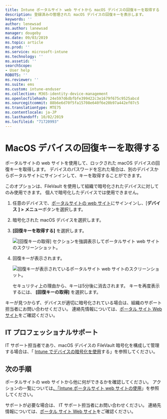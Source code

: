 ```yaml
---
title: Intune ポータルサイト web サイトから macOS デバイスの回復キーを取得する
description: 登録済みの管理された macOS デバイスの回復キーを表示します。
keywords: ''
author: lenewsad
ms.author: lanewsad
manager: dougeby
ms.date: 09/03/2019
ms.topic: article
ms.prod: ''
ms.service: microsoft-intune
ms.technology: ''
ms.assetid: ''
searchScope:
- User help
ROBOTS: ''
ms.reviewer: ''
ms.suite: ems
ms.custom: intune-enduser
ms.collection: M365-identity-device-management
ms.openlocfilehash: 24e597d6dbfbfe399422c3e1679f675c9525abcd
ms.sourcegitcommit: 88b6e6d70f5fa15708e640f6e20b97a442ef07c5
ms.translationtype: MTE75
ms.contentlocale: ja-JP
ms.lasthandoff: 10/02/2019
ms.locfileid: "71720993"
---
```

# <a name="get-a-recovery-key-for-a-macos-device"></a>MacOS デバイスの回復キーを取得する

ポータルサイトの web サイトを使用して、ロックされた macOS デバイスの回復キーを取得します。 デバイスのパスワードを忘れた場合は、別のデバイスからポータルサイトにサインインして、キーを取得することができます。  

このオプションは、FileVault を使用して組織で暗号化されたデバイスに対してのみ使用できます。 個人で暗号化したデバイスでは使用できません。

1. 任意のデバイスで、[ポータルサイトの web サイト](https://portal.manage.microsoft.com)にサインインし、[**デバイス** **] > メニュー**ボタンを選択します。  
2. 暗号化された macOS デバイスを選択します。  
3. **[回復キーを取得する]** を選択します。  

    ![[回復キーの取得] セクションを強調表示してポータルサイト web サイトのスクリーンショット。](./media/1907-recovery2-cpweb-intune.PNG)  

4. 回復キーが表示されます。

    ![回復キーが表示されているポータルサイト web サイトのスクリーンショット。](./media/1907-recovery-cpweb-intune.PNG)  

    セキュリティ上の理由から、キーは5分後に消去されます。 キーを再度表示するには、 **[回復キーの取得]** を選択します。

キーが見つからず、デバイスが適切に暗号化されている場合は、組織のサポート担当者にお問い合わせください。 連絡先情報については、[ポータル サイト Web サイト](https://go.microsoft.com/fwlink/?linkid=2010980)をご確認ください。  

## <a name="it-pro-support"></a>IT プロフェッショナルサポート

IT サポート担当者であり、macOS デバイスの FileVault 暗号化を構成して管理する場合は、「 [Intune でデバイスの暗号化を使用](https://docs.microsoft.com/intune/protect/encrypt-devices.md)する」を参照してください。

## <a name="next-steps"></a>次の手順

ポータルサイトの web サイトから他に何ができるかを確認してください。 アクションの一覧については[、「Intune ポータルサイト web サイトの使用](using-the-intune-company-portal-website.md)」を参照してください。  

サポートが必要な場合は、 IT サポート担当者にお問い合わせください。 連絡先情報については、[ポータル サイト Web サイト](https://go.microsoft.com/fwlink/?linkid=2010980)をご確認ください。  
